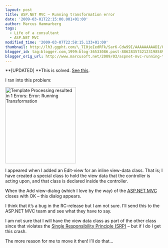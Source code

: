 ```yaml
---
layout: post
title: ASP.NET MVC – Running transformation error
date: '2009-03-01T22:15:00.001+01:00'
author: Marcus Hammarberg
tags:
  - Life of a consultant
  - ASP.NET MVC
modified_time: '2009-03-07T22:58:15.133+01:00'
thumbnail: http://lh3.ggpht.com/\_TI0jeIedRFk/Sar6-Cdw99I/AAAAAAAAADI/UjxSu9mWZxk/s72-c/templatedprocessing_thumb2.jpg?imgmax=800
blogger_id: tag:blogger.com,1999:blog-36533086.post-8862835742123198589
blogger_orig_url: http://www.marcusoft.net/2009/03/aspnet-mvc-running-transformation-error.html
---
```



**\[UPDATED\]
**This is solved. <a
href="http://www.marcusoft.net/2009/03/aspnet-mvc-running-transformation-error_07.html"
target="_blank">See this</a>.

I ran into this problem:

[<img
src="http://lh3.ggpht.com/_TI0jeIedRFk/Sar6-Cdw99I/AAAAAAAAADI/UjxSu9mWZxk/templatedprocessing_thumb2.jpg?imgmax=800"
title="Template Processing resulted in 1 Errors: Error: Running Transformation "
style="border-top-width: 0px; display: inline; border-left-width: 0px; border-bottom-width: 0px; border-right-width: 0px"
data-border="0" width="226" height="244"
alt="Template Processing resulted in 1 Errors: Error: Running Transformation " />](http://lh4.ggpht.com/_TI0jeIedRFk/Sar69EE5xHI/AAAAAAAAADE/nKOvDq_M6gE/s1600-h/templatedprocessing4.jpg)

I appeared when I added an Edit-view for an inline view-data class. That
is; I have created a special class to hold the view data that the
controller is acting upon, and that class is declared inside the
controller.

When the Add view-dialog (which I love by the way) of the
<a href="http://www.asp.net/mvc/" target="_blank">ASP.NET MVC</a> closes
with OK – this dialog appears.

I think that it’s a bug in the RC-release but I am not sure. I’ll send
this to the ASP.NET MVC team and see what they have to say.

I am not sure that I will have the view data class as part of the other
class since that violates the
<a href="http://en.wikipedia.org/wiki/Single_responsibility_principle"
target="_blank">Single Responsibility Principle (SRP)</a> – but if I do
I get this crash.

The more reason for me to move it then! I’ll do that…
